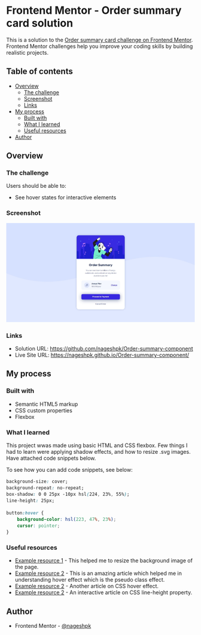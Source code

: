 # Frontend Mentor - Order summary card solution

This is a solution to the [Order summary card challenge on Frontend Mentor](https://www.frontendmentor.io/challenges/order-summary-component-QlPmajDUj). Frontend Mentor challenges help you improve your coding skills by building realistic projects. 

## Table of contents

- [Overview](#overview)
  - [The challenge](#the-challenge)
  - [Screenshot](#screenshot)
  - [Links](#links)
- [My process](#my-process)
  - [Built with](#built-with)
  - [What I learned](#what-i-learned)
  - [Useful resources](#useful-resources)
- [Author](#author)


## Overview

### The challenge

Users should be able to:

- See hover states for interactive elements

### Screenshot

![](./screenshot.jpg)

### Links

- Solution URL: https://github.com/nageshpk/Order-summary-component
- Live Site URL: https://nageshpk.github.io/Order-summary-component/

## My process

### Built with

- Semantic HTML5 markup
- CSS custom properties
- Flexbox

### What I learned

This project wwas made using basic HTML and CSS flexbox. Few things I had to learn were applying shadow effects, and how to resize .svg images. Have attached code snippets below.

To see how you can add code snippets, see below:

```css
background-size: cover;
background-repeat: no-repeat;
box-shadow: 0 0 25px -10px hsl(224, 23%, 55%);
line-height: 25px;

button:hover {
    background-color: hsl(223, 47%, 23%);
    cursor: pointer;
}
```

### Useful resources

- [Example resource 1](https://www.w3schools.com/cssref/css3_pr_background-size.asp) - This helped me to resize the background image of the page.
- [Example resource 2](https://www.freecodecamp.org/news/css-button-style-hover-color-and-background/) - This is an amazing article which helped me in understanding hover effect which is the pseudo class effect.
- [Example resource 2](https://www.w3schools.com/csSref/sel_hover.asp) - Another article on CSS hover effect.
- [Example resource 2](https://www.w3schools.com/cssref/pr_dim_line-height.asp) - An interactive article on CSS line-height property.

## Author

- Frontend Mentor - [@nageshpk](https://www.frontendmentor.io/profile/nageshpk)
